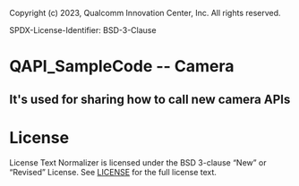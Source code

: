 Copyright (c) 2023, Qualcomm Innovation Center, Inc. All rights reserved.

SPDX-License-Identifier: BSD-3-Clause

# QAPI_SampleCode  -- Camera
## It's used for sharing how to call new camera APIs


# License
License Text Normalizer is licensed under the BSD 3-clause “New” or “Revised” License. See [LICENSE](https://github.com/quic/android-on-##snapdragon/blob/master/Camera/LICENSE) for the full license text.

